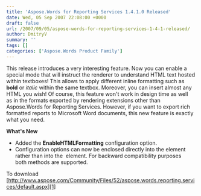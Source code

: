 ```yaml
---
title: 'Aspose.Words for Reporting Services 1.4.1.0 Released'
date: Wed, 05 Sep 2007 22:08:00 +0000
draft: false
url: /2007/09/05/aspose-words-for-reporting-services-1-4-1-released/
author: DmitryV
summary: ''
tags: []
categories: ['Aspose.Words Product Family']
---
```


This release introduces a very interesting feature. Now you can enable a special mode that will instruct the renderer to understand HTML text hosted within textboxes! This allows to apply different inline formatting such as **bold** or _italic_ within the same textbox. Moreover, you can insert almost any HTML you wish! Of course, this feature won't work in design time as well as in the formats exported by rendering extensions other than Aspose.Words for Reporting Services. However, if you want to export rich formatted reports to Microsoft Word documents, this new feature is exactly what you need.

**What's New**

*   Added the **EnableHTMLFormatting** configuration option.
*   Configuration options can now be enclosed directly into the _<Configuration>_ element rather than into the _<DeviceInfo>_ element. For backward compatibility purposes both methods are supported.

To download [http://www.aspose.com/Community/Files/52/aspose.words.reporting.services/default.aspx][1]




[1]: http://www.aspose.com/Community/Files/52/aspose.words.reporting.services/default.aspx




